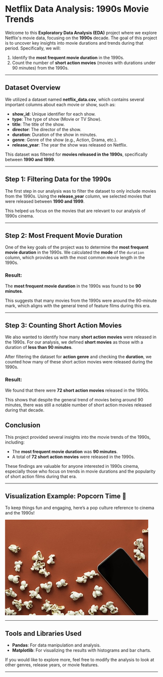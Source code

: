 # Netflix Data Analysis: 1990s Movie Trends

Welcome to this **Exploratory Data Analysis (EDA)** project where we explore Netflix's movie data, focusing on the **1990s** decade. The goal of this project is to uncover key insights into movie durations and trends during that period. Specifically, we will:

1. Identify the **most frequent movie duration** in the 1990s.
2. Count the number of **short action movies** (movies with durations under 90 minutes) from the 1990s.

---

## Dataset Overview

We utilized a dataset named **netflix_data.csv**, which contains several important columns about each movie or show, such as:

- **show_id**: Unique identifier for each show.
- **type**: The type of show (Movie or TV Show).
- **title**: The title of the show.
- **director**: The director of the show.
- **duration**: Duration of the show in minutes.
- **genre**: Genre of the show (e.g., Action, Drama, etc.).
- **release_year**: The year the show was released on Netflix.

This dataset was filtered for **movies released in the 1990s**, specifically between **1990 and 1999**.

---

## Step 1: Filtering Data for the 1990s

The first step in our analysis was to filter the dataset to only include movies from the 1990s. Using the **release_year** column, we selected movies that were released between **1990 and 1999**.

This helped us focus on the movies that are relevant to our analysis of 1990s cinema.

---

## Step 2: Most Frequent Movie Duration

One of the key goals of the project was to determine the **most frequent movie duration** in the 1990s. We calculated the **mode** of the `duration` column, which provides us with the most common movie length in the 1990s.

### Result:

The **most frequent movie duration** in the 1990s was found to be **90 minutes**.

This suggests that many movies from the 1990s were around the 90-minute mark, which aligns with the general trend of feature films during this era.

---

## Step 3: Counting Short Action Movies

We also wanted to identify how many **short action movies** were released in the 1990s. For our analysis, we defined **short movies** as those with a duration of **less than 90 minutes**.

After filtering the dataset for **action genre** and checking the **duration**, we counted how many of these short action movies were released during the 1990s.

### Result:

We found that there were **72 short action movies** released in the 1990s.

This shows that despite the general trend of movies being around 90 minutes, there was still a notable number of short action movies released during that decade.


## Conclusion

This project provided several insights into the movie trends of the 1990s, including:

- The **most frequent movie duration** was **90 minutes**.
- A total of **72 short action movies** were released in the 1990s.

These findings are valuable for anyone interested in 1990s cinema, especially those who focus on trends in movie durations and the popularity of short action films during that era.

---

## Visualization Example: Popcorn Time 🍿

To keep things fun and engaging, here’s a pop culture reference to cinema and the 1990s!

![Popcorn](redpopcorn.jpg)

---

## Tools and Libraries Used

- **Pandas**: For data manipulation and analysis.
- **Matplotlib**: For visualizing the results with histograms and bar charts.

If you would like to explore more, feel free to modify the analysis to look at other genres, release years, or movie features.

---
